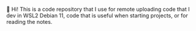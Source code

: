 👋 Hi! This is a code repository that I use for remote uploading code that I dev in WSL2 Debian 11, code that is useful when starting projects, or for reading the notes.
